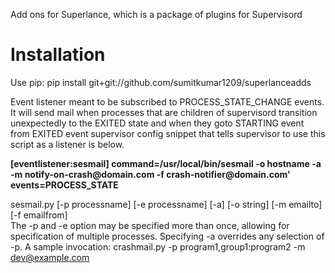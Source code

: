 Add ons for Superlance, which is a package of plugins for Supervisord

Installation
==============

Use pip:
pip install git+git://github.com/sumitkumar1209/superlanceadds
<p>
Event listener meant to be subscribed to PROCESS_STATE_CHANGE events.  It will send mail when processes that are children of supervisord transition unexpectedly to the EXITED state and when they goto STARTING event from EXITED event supervisor config snippet that tells supervisor to use this script as a listener is below.</p>
<p><b>
[eventlistener:sesmail]
command=/usr/local/bin/sesmail -o hostname -a -m notify-on-crash@domain.com -f crash-notifier@domain.com'
events=PROCESS_STATE</b></p>


sesmail.py [-p processname] [-e processname] [-a] [-o string] [-m emailto] [-f emailfrom]<br>
The -p and -e option may be specified more than once, allowing for specification of multiple processes.  Specifying -a overrides any selection of -p.
A sample invocation:
crashmail.py -p program1,group1:program2 -m dev@example.com
